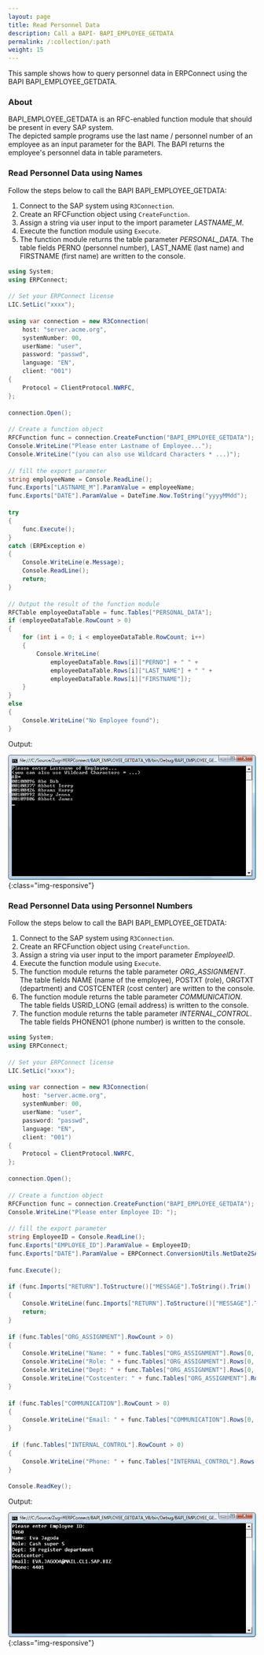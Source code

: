 ```yaml
---
layout: page
title: Read Personnel Data
description: Call a BAPI- BAPI_EMPLOYEE_GETDATA
permalink: /:collection/:path
weight: 15
---
```



This sample shows how to query personnel data in ERPConnect using the BAPI BAPI_EMPLOYEE_GETDATA.

### About

BAPI_EMPLOYEE_GETDATA is an RFC-enabled function module that should be present in every SAP system. <br>
The depicted sample programs use the last name / personnel number of an employee as an input parameter for the BAPI.
The BAPI returns the employee's personnel data in table parameters.

### Read Personnel Data using Names

Follow the steps below to call the BAPI BAPI_EMPLOYEE_GETDATA:

1. Connect to the SAP system using `R3Connection`.
2. Create an RFCFunction object using `CreateFunction`.
3. Assign a string via user input to the import parameter *LASTNAME_M*.
4. Execute the function module using `Execute`.
5. The function module returns the table parameter *PERSONAL_DATA*.
The table fields PERNO (personnel number), LAST_NAME (last name) and FIRSTNAME (first name) are written to the console. 

```csharp linenums="1"
using System;
using ERPConnect;

// Set your ERPConnect license
LIC.SetLic("xxxx");

using var connection = new R3Connection(
    host: "server.acme.org",
    systemNumber: 00,
    userName: "user",
    password: "passwd",
    language: "EN",
    client: "001")
{
    Protocol = ClientProtocol.NWRFC,
};

connection.Open();

// Create a function object
RFCFunction func = connection.CreateFunction("BAPI_EMPLOYEE_GETDATA");
Console.WriteLine("Please enter Lastname of Employee...");
Console.WriteLine("(you can also use Wildcard Characters * ...)");

// fill the export parameter
string employeeName = Console.ReadLine();
func.Exports["LASTNAME_M"].ParamValue = employeeName;
func.Exports["DATE"].ParamValue = DateTime.Now.ToString("yyyyMMdd");

try
{
    func.Execute();
}
catch (ERPException e)
{
    Console.WriteLine(e.Message);
    Console.ReadLine();
    return;
}

// Output the result of the function module
RFCTable employeeDataTable = func.Tables["PERSONAL_DATA"];
if (employeeDataTable.RowCount > 0)
{
    for (int i = 0; i < employeeDataTable.RowCount; i++)
    {
        Console.WriteLine(
            employeeDataTable.Rows[i]["PERNO"] + " " +
            employeeDataTable.Rows[i]["LAST_NAME"] + " " +
            employeeDataTable.Rows[i]["FIRSTNAME"]);
    }
}
else
{
    Console.WriteLine("No Employee found");
}
```

Output:

![BAPI_EMPLOYEE_GETDATA](../../assets/images/samples/BAPI_EMPLOYEE_GETDATA.jpg){:class="img-responsive"}

<!---
Input/Output:
```
Please enter Lastname of Employee...
(you can also use Wildcard Characters * ...)
AB*
00004007 Abad Esther
00088840 Abagail Ananya
00088869 Abigail AB
00099319 ABC Corp Contractor 1 -
00099320 ABC Corp Contractor 2 -
00099988 Abigail A
00100096 Abe Bob
00100377 Abbott Terry
00100426 Abrams Harry
00100992 Abbey Jenna
00109806 Abbott James
00109822 Abram Norm
```
-->

### Read Personnel Data using Personnel Numbers

Follow the steps below to call the BAPI BAPI_EMPLOYEE_GETDATA:

1. Connect to the SAP system using `R3Connection`.
2. Create an RFCFunction object using `CreateFunction`.
3. Assign a string via user input to the import parameter *EmployeeID*.
4. Execute the function module using `Execute`.
5. The function module returns the table parameter *ORG_ASSIGNMENT*.
The table fields NAME (name of the employee), POSTXT (role), ORGTXT (department) and COSTCENTER (cost center) are written to the console. 
6. The function module returns the table parameter *COMMUNICATION*.
The table fields USRID_LONG (email address) is written to the console. 
7. The function module returns the table parameter *INTERNAL_CONTROL*.
The table fields PHONENO1 (phone number) is written to the console. 

``` csharp linenums="1"
using System;
using ERPConnect;

// Set your ERPConnect license
LIC.SetLic("xxxx");

using var connection = new R3Connection(
    host: "server.acme.org",
    systemNumber: 00,
    userName: "user",
    password: "passwd",
    language: "EN",
    client: "001")
{
    Protocol = ClientProtocol.NWRFC,
};

connection.Open();

// Create a function object
RFCFunction func = connection.CreateFunction("BAPI_EMPLOYEE_GETDATA");
Console.WriteLine("Please enter Employee ID: ");

// fill the export parameter 
string EmployeeID = Console.ReadLine();
func.Exports["EMPLOYEE_ID"].ParamValue = EmployeeID;
func.Exports["DATE"].ParamValue = ERPConnect.ConversionUtils.NetDate2SAPDate(System.DateTime.Now);
          
func.Execute();

if (func.Imports["RETURN"].ToStructure()["MESSAGE"].ToString().Trim() != "")
{
    Console.WriteLine(func.Imports["RETURN"].ToStructure()["MESSAGE"].ToString());
    return;
}

if (func.Tables["ORG_ASSIGNMENT"].RowCount > 0)
{
    Console.WriteLine("Name: " + func.Tables["ORG_ASSIGNMENT"].Rows[0, "NAME"].ToString());
    Console.WriteLine("Role: " + func.Tables["ORG_ASSIGNMENT"].Rows[0, "POSTXT"].ToString());
    Console.WriteLine("Dept: " + func.Tables["ORG_ASSIGNMENT"].Rows[0, "ORGTXT"].ToString());
    Console.WriteLine("Costcenter: " + func.Tables["ORG_ASSIGNMENT"].Rows[0, "COSTCENTER"].ToString());
}

if (func.Tables["COMMUNICATION"].RowCount > 0)
{
    Console.WriteLine("Email: " + func.Tables["COMMUNICATION"].Rows[0, "USRID_LONG"].ToString());
}

 if (func.Tables["INTERNAL_CONTROL"].RowCount > 0)
{
    Console.WriteLine("Phone: " + func.Tables["INTERNAL_CONTROL"].Rows[0, "PHONENO1"].ToString());
}

Console.ReadKey();
```

Output:

![HRDemo01](../../assets/images/samples/HRDemoCon01.jpg){:class="img-responsive"}
